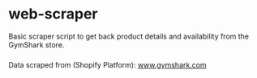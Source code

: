 # web-scraper

Basic scraper script to get back product details and availability from the GymShark store.

###
Data scraped from (Shopify Platform): www.gymshark.com
